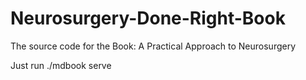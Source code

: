 # Neurosurgery-Done-Right-Book

The source code for the Book: A Practical Approach to Neurosurgery

Just run ./mdbook serve